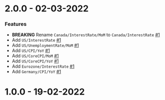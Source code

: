 2.0.0 - 02-03-2022
===================
### Features
* **BREAKING** Rename `Canada/InterestRate/MoM` to `Canada/InterestRate` [#1](https://github.com/Reiryoku-Technologies/Apollo/pull/1)
* Add `US/InterestRate` [#1](https://github.com/Reiryoku-Technologies/Apollo/pull/1)
* Add `US/UnemploymentRate/MoM` [#1](https://github.com/Reiryoku-Technologies/Apollo/pull/1)
* Add `US/CPI/YoY` [#1](https://github.com/Reiryoku-Technologies/Apollo/pull/1)
* Add `US/CoreCPI/MoM` [#1](https://github.com/Reiryoku-Technologies/Apollo/pull/1)
* Add `US/CoreCPI/YoY` [#1](https://github.com/Reiryoku-Technologies/Apollo/pull/1)
* Add `Eurozone/InterestRate` [#1](https://github.com/Reiryoku-Technologies/Apollo/pull/1)
* Add `Germany/CPI/YoY` [#1](https://github.com/Reiryoku-Technologies/Apollo/pull/1)

1.0.0 - 19-02-2022
===================
